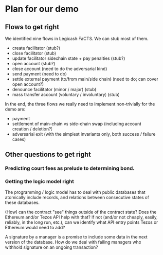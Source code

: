 # Plan for our demo

## Flows to get right

We identified nine flows in Legicash FaCTS. We can stub most of them.

* create facilitator (stub?)
* close facilitator (stub)
* update facilitator sidechain state + pay penalties (stub?)
* open account (stub?)
* close account (need to do the adversarial kind)
* send payment (need to do)
* settle external payment (to/from main/side chain) (need to do; can cover open account?)
* denounce facilitator (minor / major) (stub)
* mass transfer account (voluntary / involuntary) (stub)

In the end, the three flows we really need to implement non-trivially for the demo are:

* payment
* settlement of main-chain vs side-chain swap (including account creation / deletion?)
* adversarial exit (with the simplest invariants only, both success / failure cases)

## Other questions to get right

### Predicting court fees as prelude to determining bond.

### Getting the logic model right

The programming / logic model has to deal with
public databases that atomically include records,
and relations between consecutive states of these databases.

(How) can the contract "see" things outside of the contract state?
Does the Ethereum and/or Tezos API help with that?
If not (and/or not cheaply, easily, reliably, in the long run, etc.),
can we identify what API entry points Tezos or Ethereum would need to add?

A signature by a manager is a promise to include some data in the next version of the database.
How do we deal with failing managers who withhold signature on an ongoing transaction?
